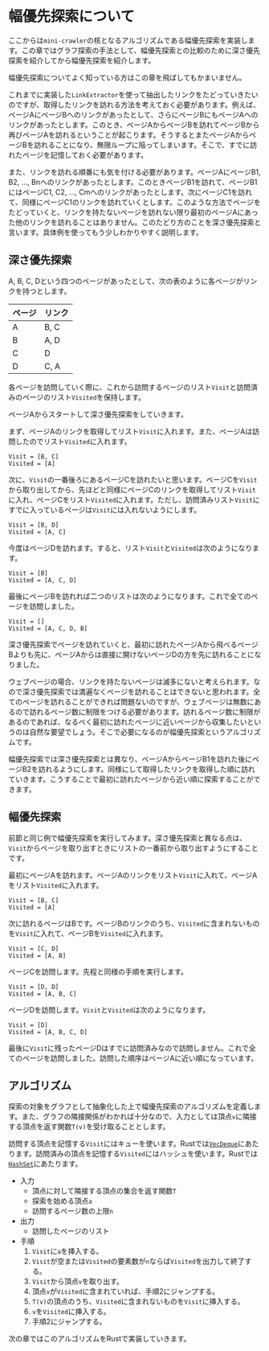 # 幅優先探索について

ここからは`mini-crawler`の核となるアルゴリズムである幅優先探索を実装します。この章ではグラフ探索の手法として、幅優先探索との比較のために深さ優先探索を紹介してから幅優先探索を紹介します。

幅優先探索についてよく知っている方はこの章を飛ばしてもかまいません。

これまでに実装した`LinkExtractor`を使って抽出したリンクをたどっていきたいのですが、取得したリンクを訪れる方法を考えておく必要があります。例えば、ページAにページBへのリンクがあったとして、さらにページBにもページAへのリンクがあったとします。このとき、ページAからページBを訪れてページBから再びページAを訪れるということが起こります。そうするとまたページAからページBを訪れることになり、無限ループに陥ってしまいます。そこで、すでに訪れたページを記憶しておく必要があります。

また、リンクを訪れる順番にも気を付ける必要があります。ページAにページB1, B2, ..., Bnへのリンクがあったとします。このときページB1を訪れて、ページB1にはページC1, C2, ..., Cmへのリンクがあったとします。次にページC1を訪れて、同様にページC1のリンクを訪れていくとします。このような方法でページをたどっていくと、リンクを持たないページを訪れない限り最初のページAにあった他のリンクを訪れることはありません。このたどり方のことを深さ優先探索と言います。具体例を使ってもう少しわかりやすく説明します。

## 深さ優先探索

A, B, C, Dという四つのページがあったとして、次の表のように各ページがリンクを持つとします。

| ページ | リンク |
|--------|--------|
|   A    |  B, C  |
|   B    |  A, D  |
|   C    |  D     |
|   D    |  C, A  |

各ページを訪問していく際に、これから訪問するページのリスト`Visit`と訪問済みのページのリスト`Visited`を保持します。

ページAからスタートして深さ優先探索をしていきます。

まず、ページAのリンクを取得してリスト`Visit`に入れます。また、ページAは訪問したのでリスト`Visited`に入れます。

```
Visit = [B, C]
Visited = [A]
```

次に、`Visit`の一番後ろにあるページCを訪れたいと思います。ページCを`Visit`から取り出してから、先ほどと同様にページCのリンクを取得してリスト`Visit`に入れ、ページCをリスト`Visited`に入れます。ただし、訪問済みリスト`Visit`にすでに入っているページは`Visit`には入れないようにします。

```
Visit = [B, D]
Visited = [A, C]
```

今度はページDを訪れます。すると、リスト`Visit`と`Visited`は次のようになります。

```
Visit = [B]
Visited = [A, C, D]
```

最後にページBを訪れれば二つのリストは次のようになります。これで全てのページを訪問しました。

```
Visit = []
Visited = [A, C, D, B]
```

深さ優先探索でページを訪れていくと、最初に訪れたページAから飛べるページBよりも先に、ページAからは直接に開けないページDの方を先に訪れることになりました。

ウェブページの場合、リンクを持たないページは滅多にないと考えられます。なので深さ優先探索では満遍なくページを訪れることはできないと思われます。全てのページを訪れることができれば問題ないのですが、ウェブページは無数にあるので訪れるページ数に制限をつける必要があります。訪れるページ数に制限があるのであれば、なるべく最初に訪れたページに近いページから収集したいというのは自然な要望でしょう。そこで必要になるのが幅優先探索というアルゴリズムです。

幅優先探索では深さ優先探索とは異なり、ページAからページB1を訪れた後にページB2を訪れるようにします。同様にして取得したリンクを取得した順に訪れていきます。こうすることで最初に訪れたページから近い順に探索することができます。

## 幅優先探索

前節と同じ例で幅優先探索を実行してみます。深さ優先探索と異なる点は、`Visit`からページを取り出すときにリストの一番前から取り出すようにすることです。

最初にページAを訪れます。ページAのリンクをリスト`Visit`に入れて、ページAをリスト`Visited`に入れます。

```
Visit = [B, C]
Visited = [A]
```

次に訪れるページはBです。ページBのリンクのうち、`Visited`に含まれないものを`Visit`に入れて、ページBを`Visited`に入れます。

```
Visit = [C, D]
Visited = [A, B]
```

ページCを訪問します。先程と同様の手順を実行します。

```
Visit = [D, D]
Visited = [A, B, C]
```

ページDを訪問します。`Visit`と`Visited`は次のようになります。

```
Visit = [D]
Visited = [A, B, C, D]
```

最後に`Visit`に残ったページDはすでに訪問済みなので訪問しません。これで全てのページを訪問しました。訪問した順序はページAに近い順になっています。

## アルゴリズム

探索の対象をグラフとして抽象化した上で幅優先探索のアルゴリズムを定義します。また、グラフの隣接関係がわかれば十分なので、入力としては頂点`v`に隣接する頂点を返す関数`T(v)`を受け取ることとします。

訪問する頂点を記憶する`Visit`にはキューを使います。Rustでは[`VecDeque`](https://doc.rust-lang.org/std/collections/struct.VecDeque.html)にあたります。訪問済みの頂点を記憶する`Visited`にはハッシュを使います。Rustでは[`HashSet`](https://doc.rust-lang.org/std/collections/struct.HashSet.html)にあたります。

- 入力
  - 頂点に対して隣接する頂点の集合を返す関数`T`
  - 探索を始める頂点`a`
  - 訪問するページ数の上限`n`
- 出力
  - 訪問したページのリスト
- 手順
  1. `Visit`に`a`を挿入する。
  2. `Visit`が空または`Visited`の要素数が`n`ならば`Visited`を出力して終了する。
  3. `Visit`から頂点`v`を取り出す。
  4. 頂点`v`が`Visited`に含まれていれば、手順2にジャンプする。
  5. `T(v)`の頂点のうち、`Visited`に含まれないものを`Visit`に挿入する。
  6. `v`を`Visited`に挿入する。
  6. 手順2にジャンプする。

次の章ではこのアルゴリズムをRustで実装していきます。

